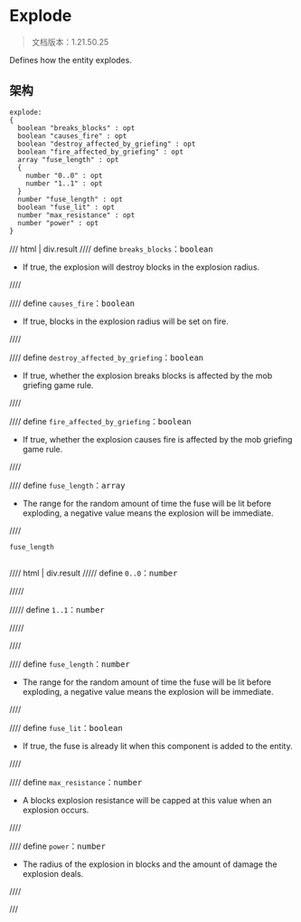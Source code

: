 # Explode

> 文档版本：1.21.50.25

Defines how the entity explodes.

## 架构

```mcschema
explode:
{
  boolean "breaks_blocks" : opt
  boolean "causes_fire" : opt
  boolean "destroy_affected_by_griefing" : opt
  boolean "fire_affected_by_griefing" : opt
  array "fuse_length" : opt
  {
    number "0..0" : opt
    number "1..1" : opt
  }
  number "fuse_length" : opt
  boolean "fuse_lit" : opt
  number "max_resistance" : opt
  number "power" : opt
}

```

/// html | div.result
//// define
`breaks_blocks`：<samp>boolean</samp>

- If true, the explosion will destroy blocks in the explosion radius.


////


//// define
`causes_fire`：<samp>boolean</samp>

- If true, blocks in the explosion radius will be set on fire.


////


//// define
`destroy_affected_by_griefing`：<samp>boolean</samp>

- If true, whether the explosion breaks blocks is affected by the mob griefing game rule.


////


//// define
`fire_affected_by_griefing`：<samp>boolean</samp>

- If true, whether the explosion causes fire is affected by the mob griefing game rule.


////


//// define
`fuse_length`：<samp>array</samp>

- The range for the random amount of time the fuse will be lit before exploding, a negative value means the explosion will be immediate.


////

<div class="language-text highlight"><span class="filename"><code>fuse_length</code></span><pre id="__code_1"><span></span></pre></div>

//// html | div.result
///// define
`0..0`：<samp>number</samp>


/////


///// define
`1..1`：<samp>number</samp>


/////


////


//// define
`fuse_length`：<samp>number</samp>

- The range for the random amount of time the fuse will be lit before exploding, a negative value means the explosion will be immediate.


////



//// define
`fuse_lit`：<samp>boolean</samp>

- If true, the fuse is already lit when this component is added to the entity.


////


//// define
`max_resistance`：<samp>number</samp>

- A blocks explosion resistance will be capped at this value when an explosion occurs.


////


//// define
`power`：<samp>number</samp>

- The radius of the explosion in blocks and the amount of damage the explosion deals.


////


///


